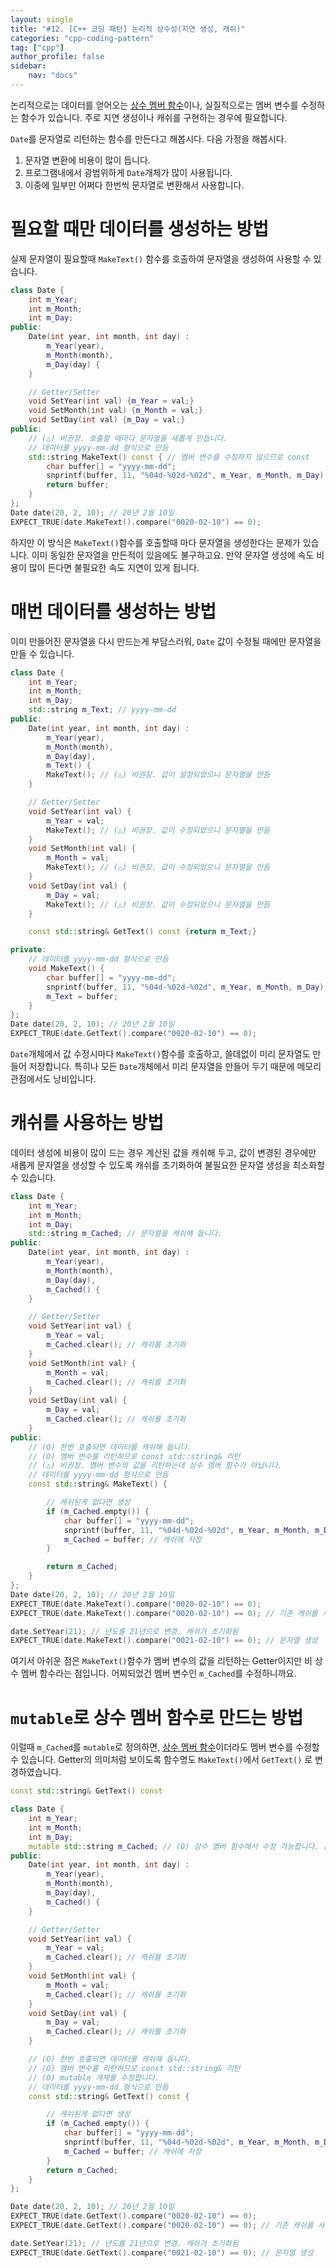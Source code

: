 ```yaml
---
layout: single
title: "#12. [C++ 코딩 패턴] 논리적 상수성(지연 생성, 캐쉬)"
categories: "cpp-coding-pattern"
tag: ["cpp"]
author_profile: false
sidebar: 
    nav: "docs"
---
```


논리적으로는 데이터를 얻어오는 [상수 멤버 함수](https://tango1202.github.io/classic-cpp-oop/classic-cpp-oop-member-function/#%EC%83%81%EC%88%98-%EB%A9%A4%EB%B2%84-%ED%95%A8%EC%88%98)이나, 실질적으로는 멤버 변수를 수정하는 함수가 있습니다. 주로 지연 생성이나 캐쉬를 구현하는 경우에 필요합니다.

`Date`를 문자열로 리턴하는 함수를 만든다고 해봅시다. 다음 가정을 해봅시다.

1. 문자열 변환에 비용이 많이 듭니다.
2. 프로그램내에서 광범위하게 `Date`개체가 많이 사용됩니다.
3. 이중에 일부만 어쩌다 한번씩 문자열로 변환해서 사용합니다.


# 필요할 때만 데이터를 생성하는 방법

실제 문자열이 필요할때 `MakeText()` 함수를 호출하여 문자열을 생성하여 사용할 수 있습니다.

```cpp
class Date {
    int m_Year;
    int m_Month;
    int m_Day;
public: 
    Date(int year, int month, int day) :
        m_Year(year),
        m_Month(month), 
        m_Day(day) {
    }

    // Getter/Setter
    void SetYear(int val) {m_Year = val;} 
    void SetMonth(int val) {m_Month = val;}
    void SetDay(int val) {m_Day = val;}
public:
    // (△) 비권장. 호출할 때마다 문자열을 새롭게 만듭니다.
    // 데이터를 yyyy-mm-dd 형식으로 만듬
    std::string MakeText() const { // 멤버 변수를 수정하지 않으므로 const
        char buffer[] = "yyyy-mm-dd";
        snprintf(buffer, 11, "%04d-%02d-%02d", m_Year, m_Month, m_Day); // 널문자 포함 11
        return buffer;
    }
};
Date date(20, 2, 10); // 20년 2월 10일
EXPECT_TRUE(date.MakeText().compare("0020-02-10") == 0);  
```

하지만 이 방식은 `MakeText()`함수를 호출할때 마다 문자열을 생성한다는 문제가 있습니다. 이미 동일한 문자열을 만든적이 있음에도 불구하고요. 만약 문자열 생성에 속도 비용이 많이 든다면 불필요한 속도 지연이 있게 됩니다. 

# 매번 데이터를 생성하는 방법

이미 만들어진 문자열을 다시 만드는게 부담스러워, `Date` 값이 수정될 때에만 문자열을 만들 수 있습니다.

```cpp
class Date {
    int m_Year;
    int m_Month;
    int m_Day;
    std::string m_Text; // yyyy-mm-dd
public: 
    Date(int year, int month, int day) :
        m_Year(year),
        m_Month(month), 
        m_Day(day),
        m_Text() {
        MakeText(); // (△) 비권장. 값이 설정되었으니 문자열을 만듬
    }

    // Getter/Setter
    void SetYear(int val) {
        m_Year = val; 
        MakeText(); // (△) 비권장. 값이 수정되었으니 문자열을 만듬
    } 
    void SetMonth(int val) {
        m_Month = val;
        MakeText(); // (△) 비권장. 값이 수정되었으니 문자열을 만듬
    }
    void SetDay(int val) {
        m_Day = val;
        MakeText(); // (△) 비권장. 값이 수정되었으니 문자열을 만듬
    }

    const std::string& GetText() const {return m_Text;}

private:
    // 데이터를 yyyy-mm-dd 형식으로 만듬
    void MakeText() {
        char buffer[] = "yyyy-mm-dd";
        snprintf(buffer, 11, "%04d-%02d-%02d", m_Year, m_Month, m_Day); // 널문자 포함 11
        m_Text = buffer;
    }
};
Date date(20, 2, 10); // 20년 2월 10일
EXPECT_TRUE(date.GetText().compare("0020-02-10") == 0); 
```

`Date`개체에서 값 수정시마다 `MakeText()`함수를 호출하고, 쓸데없이 미리 문자열도 만들어 저장합니다. 특히나 모든 `Date`개체에서 미리 문자열을 만들어 두기 때문에 메모리 관점에서도 낭비입니다. 

# 캐쉬를 사용하는 방법

데이터 생성에 비용이 많이 드는 경우 계산된 값을 캐쉬해 두고, 값이 변경된 경우에만 새롭게 문자열을 생성할 수 있도록 캐쉬를 초기화하여 불필요한 문자열 생성을 최소화할 수 있습니다.

```cpp
class Date {
    int m_Year;
    int m_Month;
    int m_Day;
    std::string m_Cached; // 문자열을 캐쉬해 둡니다.
public: 
    Date(int year, int month, int day) :
        m_Year(year),
        m_Month(month), 
        m_Day(day),
        m_Cached() {
    }

    // Getter/Setter
    void SetYear(int val) {
        m_Year = val;
        m_Cached.clear(); // 캐쉬를 초기화
    } 
    void SetMonth(int val) {
        m_Month = val;
        m_Cached.clear(); // 캐쉬를 초기화
    }
    void SetDay(int val) {
        m_Day = val;
        m_Cached.clear(); // 캐쉬를 초기화
    }
public:
    // (O) 한번 호출되면 데이터를 캐쉬해 둡니다.
    // (O) 멤버 변수를 리턴하므로 const std::string& 리턴
    // (△) 비권장. 멤버 변수의 값을 리턴하는데 상수 멤버 함수가 아닙니다.
    // 데이터를 yyyy-mm-dd 형식으로 만듬
    const std::string& MakeText() { 

        // 캐쉬된게 없다면 생성
        if (m_Cached.empty()) {
            char buffer[] = "yyyy-mm-dd";
            snprintf(buffer, 11, "%04d-%02d-%02d", m_Year, m_Month, m_Day); // 널문자 포함 11
            m_Cached = buffer; // 캐쉬에 저장
        }

        return m_Cached;
    }
};
Date date(20, 2, 10); // 20년 2월 10일
EXPECT_TRUE(date.MakeText().compare("0020-02-10") == 0); 
EXPECT_TRUE(date.MakeText().compare("0020-02-10") == 0); // 기존 캐쉬를 사용

date.SetYear(21); // 년도를 21년으로 변경. 캐쉬가 초기화됨
EXPECT_TRUE(date.MakeText().compare("0021-02-10") == 0); // 문자열 생성
```

여기서 아쉬운 점은 `MakeText()`함수가 멤버 변수의 값을 리턴하는 Getter이지만 비 상수 멤버 함수라는 점입니다. 어찌되었건 멤버 변수인 `m_Cached`를 수정하니까요. 

# `mutable`로 상수 멤버 함수로 만드는 방법

이럴때 `m_Cached`를 `mutable`로 정의하면, [상수 멤버 함수](https://tango1202.github.io/classic-cpp-oop/classic-cpp-oop-member-function/#%EC%83%81%EC%88%98-%EB%A9%A4%EB%B2%84-%ED%95%A8%EC%88%98)이더라도 멤버 변수를 수정할 수 있습니다. Getter의 의미처럼 보이도록 함수명도 `MakeText()`에서 `GetText()` 로 변경하였습니다.

```cpp
const std::string& GetText() const  
```

```cpp
class Date {
    int m_Year;
    int m_Month;
    int m_Day;
    mutable std::string m_Cached; // (O) 상수 멤버 함수에서 수정 가능합니다. 문자열을 캐쉬해 둡니다.
public: 
    Date(int year, int month, int day) :
        m_Year(year),
        m_Month(month), 
        m_Day(day),
        m_Cached() {
    }

    // Getter/Setter
    void SetYear(int val) {
        m_Year = val;
        m_Cached.clear(); // 캐쉬를 초기화
    } 
    void SetMonth(int val) {
        m_Month = val;
        m_Cached.clear(); // 캐쉬를 초기화
    }
    void SetDay(int val) {
        m_Day = val;
        m_Cached.clear(); // 캐쉬를 초기화
    }

    // (O) 한번 호출되면 데이터를 캐쉬해 둡니다.
    // (O) 멤버 변수를 리턴하므로 const std::string& 리턴
    // (O) mutable 개체를 수정합니다.
    // 데이터를 yyyy-mm-dd 형식으로 만듬
    const std::string& GetText() const { 

        // 캐쉬된게 없다면 생성
        if (m_Cached.empty()) {
            char buffer[] = "yyyy-mm-dd";
            snprintf(buffer, 11, "%04d-%02d-%02d", m_Year, m_Month, m_Day); // 널문자 포함 11
            m_Cached = buffer; // 캐쉬에 저장
        }
        return m_Cached;
    }
};

Date date(20, 2, 10); // 20년 2월 10일
EXPECT_TRUE(date.GetText().compare("0020-02-10") == 0); 
EXPECT_TRUE(date.GetText().compare("0020-02-10") == 0); // 기존 캐쉬를 사용

date.SetYear(21); // 년도를 21년으로 변경. 캐쉬가 초기화됨
EXPECT_TRUE(date.GetText().compare("0021-02-10") == 0); // 문자열 생성      
```
